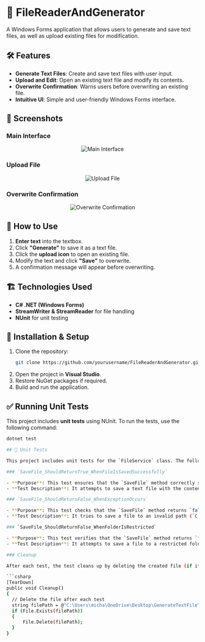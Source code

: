 # 📂 FileReaderAndGenerator

A Windows Forms application that allows users to generate and save text files, as well as upload existing files for modification.

## 🛠 Features
- **Generate Text Files**: Create and save text files with user input.
- **Upload and Edit**: Open an existing text file and modify its contents.
- **Overwrite Confirmation**: Warns users before overwriting an existing file.
- **Intuitive UI**: Simple and user-friendly Windows Forms interface.

## 📸 Screenshots
### Main Interface  
<p align="center">
  <img src="https://github.com/user-attachments/assets/dd99312b-c95e-40c4-812f-b9334d8416a3" alt="Main Interface">
</p>

### Upload File  
<p align="center">
  <img src="https://github.com/user-attachments/assets/23ece0f9-b950-4682-829c-c9252d77cecf" alt="Upload File">
</p>

### Overwrite Confirmation  
<p align="center">
  <img src="https://github.com/user-attachments/assets/cf502313-2c96-458a-9996-0f5af4f1211a" alt="Overwrite Confirmation">
</p>



## 🚀 How to Use
1. **Enter text** into the textbox.
2. Click **"Generate"** to save it as a text file.
3. Click the **upload icon** to open an existing file.
4. Modify the text and click **"Save"** to overwrite.
5. A confirmation message will appear before overwriting.

## 🏗 Technologies Used
- **C# .NET (Windows Forms)**
- **StreamWriter & StreamReader** for file handling
- **NUnit** for unit testing

## 📝 Installation & Setup
1. Clone the repository:
   ```sh
   git clone https://github.com/yourusername/FileReaderAndGenerator.git
2. Open the project in **Visual Studio**.
3. Restore NuGet packages if required.
4. Build and run the application.

## ✅ Running Unit Tests
This project includes **unit tests** using NUnit. To run the tests, use the following command:
  ```sh
  dotnet test

## 🧪 Unit Tests

This project includes unit tests for the `FileService` class. The following methods and their purposes are tested:

### `SaveFile_ShouldReturnTrue_WhenFileIsSavedSuccessfully`

- **Purpose**: This test ensures that the `SaveFile` method correctly saves a text file to the specified path when provided with valid input.
- **Test Description**: It attempts to save a text file with the content `"Hello, world!"` to a valid file path and verifies that the file is created and the content matches the input.

### `SaveFile_ShouldReturnFalse_WhenExceptionOccurs`

- **Purpose**: This test checks that the `SaveFile` method returns `false` when an exception occurs due to an invalid file path.
- **Test Description**: It tries to save a file to an invalid path (`C:\InvalidPath\`) and asserts that the result is `false`.

### `SaveFile_ShouldReturnFalse_WhenFolderIsRestricted`

- **Purpose**: This test verifies that the `SaveFile` method returns `false` when attempting to write to a folder with restricted access (e.g., needing administrator rights).
- **Test Description**: It attempts to save a file to a restricted folder (`C:\Temp\`) and confirms that the result is `false`.

### Cleanup

After each test, the test cleans up by deleting the created file (if it exists) to ensure that the tests do not affect one another and that the file system remains clean.

```csharp
[TearDown]
public void Cleanup()
{
    // Delete the file after each test
    string filePath = @"C:\Users\micha\OneDrive\Desktop\GenerateTextFileTestDump\testFile.txt";
    if (File.Exists(filePath))
    {
        File.Delete(filePath);
    }
}
